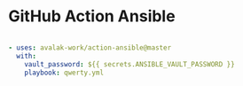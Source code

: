 # GitHub Action Ansible


```yaml

- uses: avalak-work/action-ansible@master
  with:
    vault_password: ${{ secrets.ANSIBLE_VAULT_PASSWORD }}
    playbook: qwerty.yml
```
